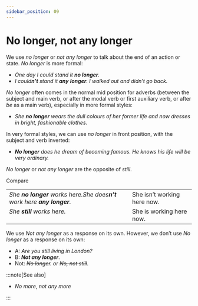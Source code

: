 ```yaml
---
sidebar_position: 09
---
```


# No longer, not any longer

We use *no longer* or *not any longer* to talk about the end of an action or state. *No longer* is more formal:

- *One day I could stand it **no longer**.*
- *I could**n’t** stand it **any*** ***longer**. I walked out and didn’t go back.*

*No longer* often comes in the normal mid position for adverbs (between the subject and main verb, or after the modal verb or first auxiliary verb, or after *be* as a main verb), especially in more formal styles:

- *She **no longer** wears the dull colours of her former life and now dresses in bright, fashionable clothes.*

In very formal styles, we can use *no longer* in front position, with the subject and verb inverted:

- ***No longer*** *does he dream of becoming famous. He knows his life will be very ordinary.*

*No longer* or *not any longer* are the opposite of *still*.

Compare

<table><tbody><tr valign="top"><td><i>She </i><b><i>no longer</i></b><i> works here.</i><i>She does</i><b><i>n’t</i></b><i> work here </i><b><i>any longer</i></b><i>.</i></td><td>She isn’t working here now.</td></tr><tr valign="top"><td><i>She </i><b><i>still</i></b><i> works here.</i></td><td>She is working here now.</td></tr></tbody></table>

We use *Not any longer* as a response on its own. However, we don’t use *No longer* as a response on its own:

- A: *Are you still living in London?*
- B: ***Not any longer***.
- Not: *~~No longer~~. or ~~No, not still~~*.

:::note[See also]

- *No more*, *not any more*

:::
